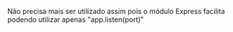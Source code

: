 Não precisa mais ser utilizado assim pois o módulo Express facilita podendo utilizar apenas "app.listen(port)"
